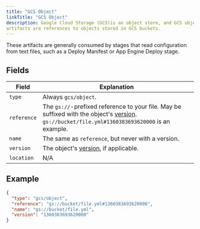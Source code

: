```yaml
---
title: "GCS Object"
linkTitle: "GCS Object"
description: Google Cloud Storage (GCS)is an object store, and GCS object
artifacts are references to objects stored in GCS buckets.
---
```


These artifacts are generally consumed by stages that read configuration from text files, such as a Deploy Manifest or App Engine Deploy stage.

## Fields

| Field | Explanation |
|-|-----------|
| `type` | Always `gcs/object`. |
| `reference` | The `gs://`-prefixed reference to your file. May be suffixed with the object's [version](https://cloud.google.com/storage/docs/gsutil/addlhelp/ObjectVersioningandConcurrencyControl). `gs://bucket/file.yml#1360383693620000` is an example. |
| `name` | The same as `reference`, but never with a version. |
| `version` | The object's [version](https://cloud.google.com/storage/docs/gsutil/addlhelp/ObjectVersioningandConcurrencyControl), if applicable. |
| `location` | N/A |

## Example

```json
{
  "type": "gcs/object",
  "reference": "gs://bucket/file.yml#1360383693620000",
  "name": "gs://bucket/file.yml",
  "version": "1360383693620000"
}
```
